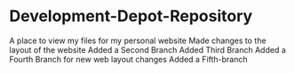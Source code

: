 # Development-Depot-Repository
A place to view my files for my personal website
Made changes to the layout of the website
Added a Second Branch
Added Third Branch
Added a Fourth Branch for new web layout changes
Added a Fifth-branch
